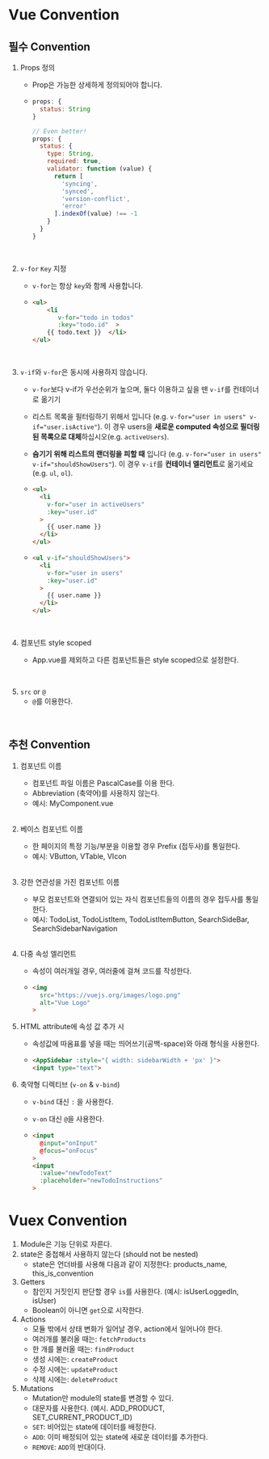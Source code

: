 # Vue Convention

## 필수 Convention

1. Props 정의

   - Prop은 가능한 상세하게 정의되어야 합니다.

   - ```javascript
     props: {
       status: String
     }
     
     // Even better!
     props: {
       status: {
         type: String,
         required: true,
         validator: function (value) {
           return [
             'syncing',
             'synced',
             'version-conflict',
             'error'
           ].indexOf(value) !== -1
         }
       }
     }
     ```

   <br>

2. `v-for` `Key` 지정

   - `v-for`는 항상 `key`와 함께 사용합니다.

   - ```html
     <ul>  
         <li    
            v-for="todo in todos"    
            :key="todo.id"  >    
         {{ todo.text }}  </li> 
     </ul>
     ```

   <br>

3. `v-if`와 `v-for`은 동시에 사용하지 않습니다.

   - `v-for`보다 v-if가 우선순위가 높으며, 둘다 이용하고 싶을 땐 `v-if`를 컨테이너로 옮기기

   - 리스트 목록을 필터링하기 위해서 입니다 (e.g. `v-for="user in users" v-if="user.isActive"`). 이 경우 users을 **새로운 computed 속성으로 필더링된 목록으로 대체**하십시오(e.g. `activeUsers`).

   - **숨기기 위해 리스트의 랜더링을 피할 때** 입니다 (e.g. `v-for="user in users" v-if="shouldShowUsers"`). 이 경우 `v-if`를 **컨테이너 엘리먼트**로 옮기세요 (e.g. `ul`, `ol`).

   - ```html
     <ul>
       <li
         v-for="user in activeUsers"
         :key="user.id"
       >
         {{ user.name }}
       </li>
     </ul>
     ```

   - ```html
     <ul v-if="shouldShowUsers">
       <li
         v-for="user in users"
         :key="user.id"
       >
         {{ user.name }}
       </li>
     </ul>
     ```

   <br>

4. 컴포넌트 style scoped
   
   - App.vue를 제외하고 다른 컴포넌트들은 style scoped으로 설정한다.

<br>

5. `src` or `@`
   - `@`를 이용한다.

<br>

## 추천 Convention

1. 컴포넌트 이름

   - 컴포넌트 파일 이름은 PascalCase를 이용 한다.
   - Abbreviation (축약어)를 사용하지 않는다.
   - 예시: MyComponent.vue

   <br>

2. 베이스 컴포넌트 이름

   - 한 페이지의 특정 기능/부분을 이용할 경우 Prefix (접두사)를 통일한다.
   - 예시: VButton, VTable, VIcon

   <br>

3. 강한 연관성을 가진 컴포넌트 이름

   - 부모 컴포넌트와 연결되어 있는 자식 컴포넌트들의 이름의 경우 접두사를 통일한다.
   - 예시: TodoList, TodoListItem, TodoListItemButton, SearchSideBar, SearchSidebarNavigation

   <br>

4. 다중 속성 엘리먼트

   - 속성이 여러개일 경우, 여러줄에 걸쳐 코드를 작성한다.

   - ```html
     <img
       src="https://vuejs.org/images/logo.png"
       alt="Vue Logo"
     >
     ```

5. HTML attribute에 속성 값 추가 시 

   - 속성값에 따옴표를 넣을 때는 띄어쓰기(공백-space)와 아래 형식을 사용한다.

   - ```html
     <AppSidebar :style="{ width: sidebarWidth + 'px' }">
     <input type="text">
     ```

6. 축약형 디렉티브 (`v-on` & `v-bind`)

   - `v-bind` 대신 `:` 을 사용한다.

   - `v-on` 대신 `@`을 사용한다.

   - ```html
     <input
       @input="onInput"
       @focus="onFocus"
     >
     <input
       :value="newTodoText"
       :placeholder="newTodoInstructions"
     >
     ```

     

# Vuex Convention

1. Module은 기능 단위로 자른다.
2. state은 중첩해서 사용하지 않는다 (should not be nested)
   - state은 언더바를 사용해 다음과 같이 지정한다: products_name, this_is_convention  
3. Getters
   - 참인지 거짓인지 판단할 경우 `is`를 사용한다. (예시: isUserLoggedIn, isUser)
   - Boolean이 아니면 `get`으로 시작한다.
4. Actions
   - 모듈 밖에서 상태 변화가 일어날 경우, action에서 일어나야 한다.
   - 여러개를 불러올 때는: `fetchProducts`
   - 한 개를 불러올 때는: `findProduct`
   - 생성 시에는: `createProduct`
   - 수정 시에는: `updateProduct`
   - 삭제 시에는: `deleteProduct`
5. Mutations
   - Mutation만 module의 state를 변경할 수 있다.
   - 대문자를 사용한다. (예시. ADD_PRODUCT, SET_CURRENT_PRODUCT_ID)
   - `SET`: 비어있는 state에 데이터를 배정한다.
   - `ADD`: 이미 배정되어 있는 state에 새로운 데이터를 추가한다.
   - `REMOVE`: `ADD`의 반대이다. 
